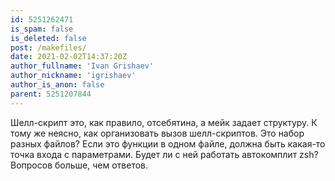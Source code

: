 ```yaml
---
id: 5251262471
is_spam: false
is_deleted: false
post: /makefiles/
date: 2021-02-02T14:37:20Z
author_fullname: 'Ivan Grishaev'
author_nickname: 'igrishaev'
author_is_anon: false
parent: 5251207844
---
```


<p>Шелл-скрипт это, как правило, отсебятина, а мейк задает структуру. К тому же неясно, как организовать вызов шелл-скриптов. Это набор разных файлов? Если это функции в одном файле, должна быть какая-то точка входа с параметрами.  Будет ли с ней работать автокомплит zsh? Вопросов больше, чем ответов.</p>
